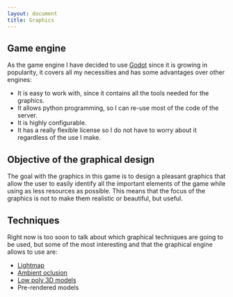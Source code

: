 ```yaml
---
layout: document
title: Graphics
---
```


## Game engine

As the game engine I have decided to use [Godot](https://godotengine.org/) since it is growing in popularity, it covers all my necessities and has some advantages over other engines:

- It is easy to work with, since it contains all the tools needed for the graphics.
- It allows python programming, so I can re-use most of the code of the server.
- It is highly configurable.
- It has a really flexible license so I do not have to worry about it regardless of the use I make.



## Objective of the graphical design

The goal with the graphics in this game is to design a pleasant graphics that allow the user to easily identify all the important elements of the game while using as less resources as possible. This means that the focus of the graphics is not to make them realistic or beautiful, but useful.



## Techniques

Right now is too soon to talk about which graphical techniques are going to be used, but some of the most interesting and that the graphical engine allows to use are:

-  [Lightmap](https://en.wikipedia.org/wiki/Lightmap) 
- [Ambient oclusion](https://en.wikipedia.org/wiki/Ambient_occlusion#Implementation)
- [Low poly 3D models](https://en.wikipedia.org/wiki/Low_poly)
- Pre-rendered models 

